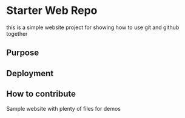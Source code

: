 # Starter Web Repo

this is a simple website project for 
showing how to use git and github together
## Purpose

## Deployment 

## How to contribute
Sample website with plenty of files for demos